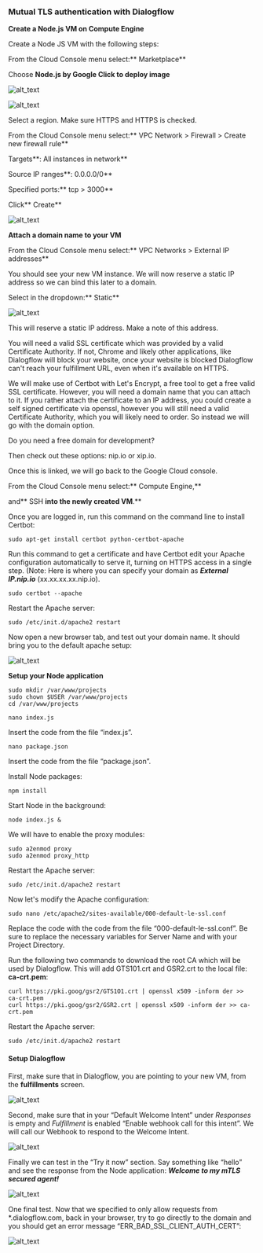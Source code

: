 ### **Mutual TLS authentication with Dialogflow**

**Create a Node.js VM on Compute Engine**

Create a Node JS VM with the following steps:

From the Cloud Console menu select:** Marketplace**

Choose **Node.js by Google Click to deploy image**



![alt_text](images/mtls-node-marketplace.png "image_tooltip")




![alt_text](images/mtls-node-deploy.png "image_tooltip")


Select a region. Make sure HTTPS and  HTTPS is checked.

From the Cloud Console menu select:** VPC Network > Firewall > Create new firewall rule**

Targets**: All instances in network**

Source IP ranges**: 0.0.0.0/0**

Specified ports:** tcp > 3000**

Click** Create**




![alt_text](images/mtls-firewall-rule.png "image_tooltip")


**Attach a domain name to your VM**

From the Cloud Console menu select:** VPC Networks > External IP addresses**

You should see your new VM instance. We will now reserve a static IP address so we can bind this later to a domain.

Select in the dropdown:** Static**




![alt_text](images/mtls-external-ip.png "image_tooltip")


This will reserve a static IP address. Make a note of this address.

You will need a valid SSL certificate which was provided by a valid Certificate Authority. If not, Chrome and likely other applications, like Dialogflow will block your website, once your website is blocked Dialogflow can't reach your fulfillment URL, even when it's available on HTTPS.

We will make use of Certbot with Let's Encrypt, a free tool to get a free valid SSL certificate. However, you will need a domain name that you can attach to it. If you rather attach the certificate to an IP address, you could create a self signed certificate via openssl, however you will still need a valid Certificate Authority, which you will likely need to order. So instead we will go with the domain option.

Do you need a free domain for development?  

Then check out these options: nip.io or xip.io.

Once this is linked, we will go back to the Google Cloud console. 

From the Cloud Console menu select:** Compute Engine,**

and** SSH **into the newly created VM**.**

Once you are logged in, run this command on the command line to install Certbot:


```
sudo apt-get install certbot python-certbot-apache
```


Run this command to get a certificate and have Certbot edit your Apache configuration automatically to serve it, turning on HTTPS access in a single step.  (Note: Here is where you can specify your domain as **_External IP.nip.io_** (xx.xx.xx.xx.nip.io).


```
sudo certbot --apache
```


Restart the Apache server:


```
sudo /etc/init.d/apache2 restart
```


Now open a new browser tab, and test out your domain name. It should bring you to the default apache setup:




![alt_text](images/mtls-apache-secure.png "image_tooltip")


**Setup your Node application**


```
sudo mkdir /var/www/projects
sudo chown $USER /var/www/projects
cd /var/www/projects

nano index.js
```


Insert the code from the file “index.js”.


```
nano package.json
```


Insert the code from the file “package.json”. 

Install Node packages:


```
npm install
```


Start Node in the background:


```
node index.js &
```


We will have to enable the proxy modules:


```
sudo a2enmod proxy
sudo a2enmod proxy_http
```


Restart the Apache server:


```
sudo /etc/init.d/apache2 restart
```


Now let's modify the Apache configuration:


```
sudo nano /etc/apache2/sites-available/000-default-le-ssl.conf
```


Replace the code with the code from the file “000-default-le-ssl.conf”.  Be sure to replace the necessary variables for Server Name and with your Project Directory.

Run the following two commands to download the root CA which will be used by Dialogflow. This will add GTS101.crt and GSR2.crt to the local file: **ca-crt.pem**:


```
curl https://pki.goog/gsr2/GTS1O1.crt | openssl x509 -inform der >> ca-crt.pem
curl https://pki.goog/gsr2/GSR2.crt | openssl x509 -inform der >> ca-crt.pem
```


Restart the Apache server:


```
sudo /etc/init.d/apache2 restart
```



#### **Setup Dialogflow**

First, make sure that in Dialogflow, you are pointing to your new VM, from the **fulfillments** screen.




![alt_text](images/mtls-dialogflow-webhook.png "image_tooltip")


Second, make sure that in your “Default Welcome Intent” under _Responses_ is empty and _Fulfillment_ is enabled “Enable webhook call for this intent”.  We will call our Webhook to respond to the Welcome Intent.




![alt_text](images/mtls-enable-webhook.png "image_tooltip")


Finally we can test in the “Try it now” section.  Say something like “hello” and see the response from the Node application: **_Welcome to my mTLS secured agent!_**




![alt_text](images/mtls-dialogflow-test.png "image_tooltip")


One final test.  Now that we specified to only allow requests from *.dialogflow.com, back in your browser, try to go directly to the domain and you should get an error message “ERR_BAD_SSL_CLIENT_AUTH_CERT”:




![alt_text](images/mtls-webserver-test.png "image_tooltip")
